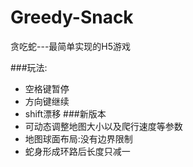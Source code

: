 # Greedy-Snack
贪吃蛇---最简单实现的H5游戏

###玩法:
- 空格键暂停
- 方向键继续
- shift漂移
###新版本
- 可动态调整地图大小以及爬行速度等参数
- 地图球面布局:没有边界限制
- 蛇身形成环路后长度只减一